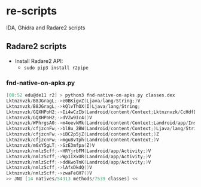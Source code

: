 # re-scripts
IDA, Ghidra and Radare2 scripts

## Radare2 scripts
- Install Radare2 API:
    + `sudo pip3 install r2pipe`

### fnd-native-on-apks.py
```c
[00:52 edu@de11 r2] > python3 fnd-native-on-apks.py classes.dex
Lktnznvzk/B8JGragL;->e0BKigvZ(Ljava/lang/String;)V
Lktnznvzk/B8JGragL;->kQlvThOX(I)Ljava/lang/String;
Lktnznvzk/GQXHPoH2;->Ii4wCzIb(Landroid/content/Context;Lktnznvzk/CcHdfDwq;)V
Lktnznvzk/GQXHPoH2;->dVZw9Ic4()V
Lktnznvzk/WPhrgsA0;->m4oevkMk(Landroid/content/Context;Landroid/app/Instrumentation;)V
Lktnznvzk/cfjzcnFw;->bl8u_2BW(Landroid/content/Context;)Ljava/lang/String;
Lktnznvzk/cfjzcnFw;->iBC2p5jZ(Landroid/content/Context;)Z
Lktnznvzk/cfjzcnFw;->mgu8vTph(Landroid/content/Context;)V
Lktnznvzk/m6xY5gLT;->SzE3mfpa(Z)V
Lktnznvzk/nmlzScff;->HRYjrbFM(Landroid/app/Activity;)V
Lktnznvzk/nmlzScff;->Wp1IXxUR(Landroid/app/Activity;)V
Lktnznvzk/nmlzScff;->ddKwoTnK(Landroid/app/Activity;)V
Lktnznvzk/nmlzScff;->lAfxDkdQ()V
Lktnznvzk/nmlzScff;->zwaFeGH7()V
>> JNI [14 natives/54313 methods/7539 classes] <<
```
